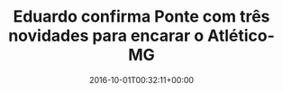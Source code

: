 ---
layout: post
title: "Eduardo confirma Ponte com três novidades para encarar o Atlético-MG "
date: 2016-10-01T00:32:11+00:00
external_link: "http://globoesporte.globo.com/sp/campinas-e-regiao/futebol/times/ponte-preta/noticia/2016/09/eduardo-confirma-ponte-com-tres-novidades-para-encarar-o-atletico-mg.html"
categories: news globo.com
---